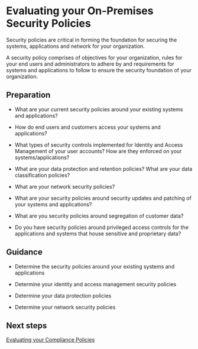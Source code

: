 # Evaluating your On-Premises Security Policies 

Security policies are critical in forming the foundation for securing the systems, applications and network for your organization. 


A security policy comprises of objectives for your organization, rules for your end users and administrators to adhere by and requirements for systems and applications to follow to ensure the security foundation of your organization. 
 


## Preparation 



- What are your current security policies around your existing systems and applications? 


- How do end users and customers access your systems and applications? 


- What types of security controls implemented for Identity and Access Management of your user accounts? How are they enforced on your systems/applications? 


- What are your data protection and retention policies? What are your data classification policies? 


- What are your network security policies? 


- What are your security policies around security updates and patching of your systems and applications? 


- What are you security policies around segregation of customer data? 


- Do you have security policies around privileged access controls for the applications and systems that house sensitive and proprietary data? 




## Guidance 

 

- Determine the security policies around your existing systems and applications 


- Determine your identity and access management security policies 


- Determine your data protection policies 


- Determine your network security policies 



 


 


## Next steps 

[Evaluating your Compliance Policies](Evaluating-your-On-Premise-Compliance-Policies.md)
